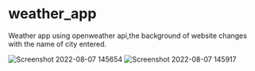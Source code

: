 # weather_app
Weather app using openweather api,the background of website changes with the name of city entered.



![Screenshot 2022-08-07 145654](https://user-images.githubusercontent.com/44174387/183284688-1a796a3f-9bc3-4a10-aa6a-48c54c8122a5.png)
![Screenshot 2022-08-07 145917](https://user-images.githubusercontent.com/44174387/183284691-951e7710-bae9-40d5-b191-7cd007892762.png)
